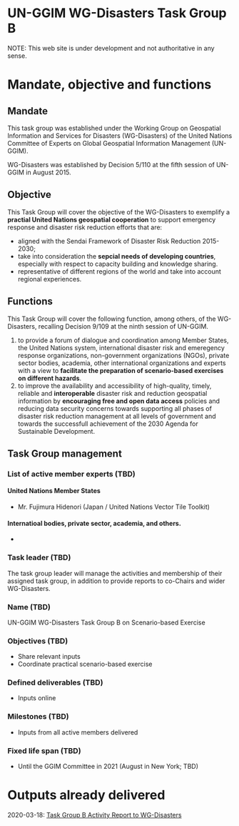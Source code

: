 # UN-GGIM WG-Disasters Task Group B

NOTE: This web site is under development and not authoritative in any sense. 


# Mandate, objective and functions
## Mandate
This task group was established under the Working Group on Geospatial Information and Services for Disasters (WG-Disasters) of the United Nations Committee of Experts on Global Geospatial Information Management (UN-GGIM). 

WG-Disasters was established by Decision 5/110 at the fifth session of UN-GGIM in August 2015.

## Objective
This Task Group will cover the objective of the WG-Disasters to exemplify a **practial United Nations geospatial cooperation** to support emergency response and disaster risk reduction efforts that are:
- aligned with the Sendai Framework of Disaster Risk Reduction 2015-2030;
- take into consideration the **sepcial needs of developing countries**, especially with respect to capacity building and knowledge sharing.
- representative of different regions of the world and take into account regional experiences.

## Functions
This Task Group will cover the following function, among others, of the WG-Disasters, recalling Decision 9/109 at the ninth session of UN-GGIM.

1. to provide a forum of dialogue and coordination among Member States, the United Nations system, international disaster risk and emeregency response organizations, non-government organizations (NGOs), private sector bodies, academia, other international organizations and experts with a view to **facilitate the preparation of scenario-based exercises on different hazards**.
2. to improve the availability and accessibility of high-quality, timely, reliable and **interoperable** disaster risk and reduction geospatial information by **encouraging free and open data access** policies and reducing data security concerns towards supporting all phases of disaster risk reduction management at all levels of government and towards the successfull achievement of the 2030 Agenda for Sustainable Development.

## Task Group management
### List of active member experts (TBD)
#### United Nations Member States
- Mr. Fujimura Hidenori (Japan / United Nations Vector Tile Toolkit)

#### Internatioal bodies, private sector, academia, and others.
- 

### Task leader (TBD)
The task group leader will manage the activities and membership of their assigned task group, in addition to provide reports to co-Chairs and wider WG-Disasters.

### Name (TBD)
UN-GGIM WG-Disasters Task Group B on Scenario-based Exercise

### Objectives (TBD)
- Share relevant inputs
- Coordinate practical scenario-based exercise

### Defined deliverables (TBD)
- Inputs online

### Milestones (TBD)
- Inputs from all active members delivered

### Fixed life span (TBD)
- Until the GGIM Committee in 2021 (August in New York; TBD)

# Outputs already delivered
2020-03-18: [Task Group B Activity Report to WG-Disasters](2020-03-18.md)

